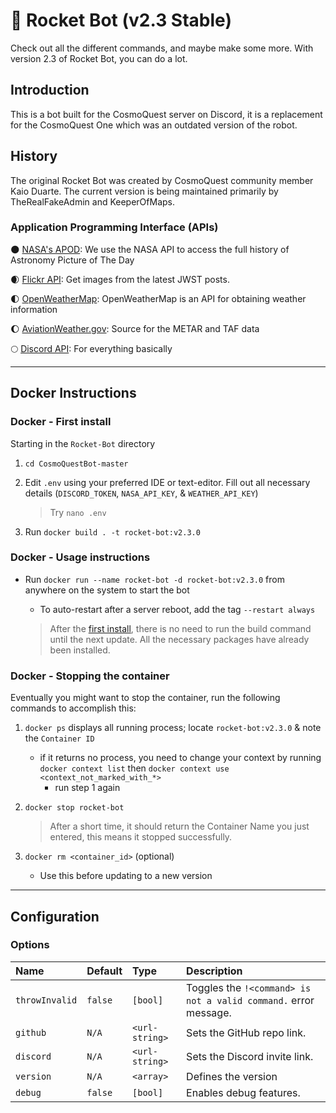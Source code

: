 # 🚀 Rocket Bot (v2.3 Stable)

Check out all the different commands, and maybe make some more. With version 2.3 of Rocket Bot, you can do a lot.

## Introduction

This is a bot built for the CosmoQuest server on Discord, it is a replacement for the CosmoQuest One which was an outdated version of the robot.

## History
The original Rocket Bot was created by CosmoQuest community member Kaio Duarte.
The current version is being maintained primarily by TheRealFakeAdmin and KeeperOfMaps.

### Application Programming Interface (APIs)

🌑 [NASA's APOD](https://apod.nasa.gov/): We use the NASA API to access the full history of Astronomy Picture of The Day

🌒 [Flickr API](https://flickr.com/): Get images from the latest JWST posts.

🌓 [OpenWeatherMap](https://openweathermap.org/): OpenWeatherMap is an API for obtaining weather information

🌔 [AviationWeather.gov](https://aviationweather.gov/): Source for the METAR and TAF data

🌕 [Discord API](https://discord.com/): For everything basically

<!-- Planned -->

<!-- 🌕 Keyv: For saving guild-specific settings -->

<!-- 🌕 Github API: To receive statuses, warnings, and alerts -->

----------------------------------------------------

## Docker Instructions

### Docker - First install

Starting in the `Rocket-Bot` directory

1. `cd CosmoQuestBot-master`

2. Edit `.env` using your preferred IDE or text-editor. Fill out all necessary details (`DISCORD_TOKEN`, `NASA_API_KEY`, & `WEATHER_API_KEY`)

    > Try `nano .env`

3. Run `docker build . -t rocket-bot:v2.3.0`


### Docker - Usage instructions

- Run `docker run --name rocket-bot -d rocket-bot:v2.3.0` from anywhere on the system to start the bot
  - To auto-restart after a server reboot, add the tag `--restart always`

  > After the [first install](#docker---first-install), there is no need to run the build command until the next update. All the necessary packages have already been installed.

### Docker - Stopping the container

Eventually you might want to stop the container, run the following commands to accomplish this:

1. `docker ps` displays all running process; locate `rocket-bot:v2.3.0` & note the `Container ID`
    - if it returns no process, you need to change your context by running `docker context list` then `docker context use <context_not_marked_with_*>`
        - run step 1 again

2. `docker stop rocket-bot`

    > After a short time, it should return the Container Name you just entered, this means it stopped successfully.

3. `docker rm <container_id>` (optional)
    - Use this before updating to a new version

----------------------------------------------------

## Configuration

### Options

| Name           | Default | Type           | Description                                                     |
|:---------------|:--------|:---------------|:----------------------------------------------------------------|
| `throwInvalid` | `false` | `[bool]`       | Toggles the `!<command> is not a valid command.` error message. |
| `github`       | `N/A`   | `<url-string>` | Sets the GitHub repo link.                                      |
| `discord`      | `N/A`   | `<url-string>` | Sets the Discord invite link.                                   |
| `version`      | `N/A`   | `<array>`      | Defines the version                                             |
| `debug`        | `false` | `[bool]`       | Enables debug features.                                         |